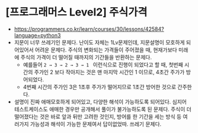 # [프로그래머스 Level2] 주식가격
- https://programmers.co.kr/learn/courses/30/lessons/42584?language=python3
- 지문이 너무 쓰레기인 문제다. 난이도 자체는 1Lv문제인데, 지문설명이 모호하게 되어있어서 어려운 문제다. 주식의 변화되는 가격들이 주어졌을 때, 현재가보다 미래에 주식의 가격이 더 떨어질 때까지의 기간들을 반환하는 문제다.
  - 예를들어 `2 → 3 → 2 → 3 → 1 ` 이런식으로 진행이 되었다고 할 때, 첫번째 시간의 주가인 2 보다 작아지는 것은 맨 마지막 시간인 1 이므로, 4초간 주가가 방어되었다.
  - 4번째 시간의 주가인 3은 1초후 주가가 떨어지므로 1초간 방어한 것으로 간주한다.
- 설명이 진짜 애매모호하게 되어있고, 다양한 해석이 가능하도록 되어있다. 심지어 테스트케이스도 애매한 경우만 공개해서 풀이가 불가능하도록 된 문제다. 주식이 더 떨어졌다는 것은 바로 앞과 뒤만 고려한 것인지, 방어를 한 기간을 세는 방식 등 여러가지 가능성과 해석이 가능한 문제여서 답이없었따. 쓰레기 문제다.